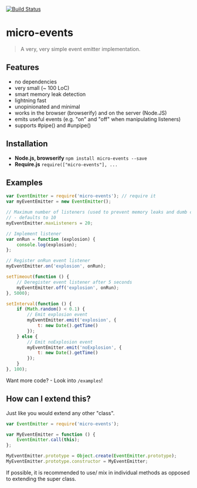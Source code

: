 [![Build Status](https://travis-ci.org/alexanderGugel/micro-events.svg)](https://travis-ci.org/alexanderGugel/micro-events)

# micro-events

> A very, very simple event emitter implementation.

## Features

* no dependencies
* very small (~ 100 LoC)
* smart memory leak detection
* lightning fast
* unopinionated and minimal
* works in the browser (browserify) and on the server (Node.JS)
* emits useful events (e.g. "on" and "off" when manipulating listeners)
* supports #pipe() and #unpipe()

## Installation

- **Node.js, browserify** `npm install micro-events --save`
- **Require.js** `require(["micro-events"], ...`

## Examples

```javascript
var EventEmitter = require('micro-events'); // require it
var myEventEmitter = new EventEmitter();

// Maximum number of listeners (used to prevent memory leaks and dumb code)
// - defaults to 10
myEventEmitter.maxListeners = 20;

// Implement listener
var onRun = function (explosion) {
    console.log(explosion);
};

// Register onRun event listener
myEventEmitter.on('explosion', onRun);

setTimeout(function () {
    // Deregister event listener after 5 seconds
    myEventEmitter.off('explosion', onRun);
}, 5000);

setInterval(function () {
    if (Math.random() < 0.1) {
        // Emit explosion event
        myEventEmitter.emit('explosion', {
            t: new Date().getTime()
        });
    } else {
        // Emit noExplosion event
        myEventEmitter.emit('noExplosion', {
            t: new Date().getTime()
        });
    }
}, 100);
```

Want more code? - Look into `/examples`!

## How can I extend this?

Just like you would extend any other "class".

```javascript
var EventEmitter = require('micro-events');

var MyEventEmitter = function () {
    EventEmitter.call(this);
};

MyEventEmitter.prototype = Object.create(EventEmitter.prototype);
MyEventEmitter.prototype.constructor = MyEventEmitter;
```

If possible, it is recommended to use/ mix in individual methods as opposed to
extending the super class.
